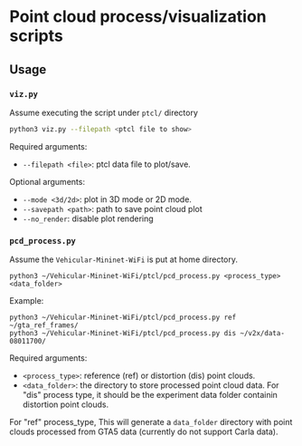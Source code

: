 # Point cloud process/visualization scripts

## Usage

### `viz.py`

Assume executing the script under `ptcl/` directory

```bash
python3 viz.py --filepath <ptcl file to show>
```

Required arguments:

* `--filepath <file>`: ptcl data file to plot/save.

Optional arguments:

* `--mode <3d/2d>`: plot in 3D mode or 2D mode.
* `--savepath <path>`: path to save point cloud plot
* `--no_render`: disable plot rendering


### `pcd_process.py`
Assume the `Vehicular-Mininet-WiFi` is put at home directory.
```
python3 ~/Vehicular-Mininet-WiFi/ptcl/pcd_process.py <process_type> <data_folder>
```
Example:
```
python3 ~/Vehicular-Mininet-WiFi/ptcl/pcd_process.py ref ~/gta_ref_frames/
python3 ~/Vehicular-Mininet-WiFi/ptcl/pcd_process.py dis ~/v2x/data-08011700/
```

Required arguments:

* `<process_type>`: reference (ref) or distortion (dis) point clouds.
* `<data_folder>`: the directory to store processed point cloud data. For "dis" process type, it should be the experiment data folder containin distortion point clouds.


For "ref" process_type, This will generate a `data_folder` directory with point clouds processed from GTA5 data (currently do not support Carla data).